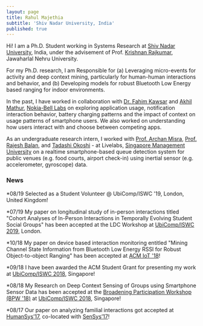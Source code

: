 ```yaml
---
layout: page
title: Rahul Majethia
subtitle: 'Shiv Nadar University, India'
published: true
---
```


Hi! I am a Ph.D. Student working in Systems Research at [Shiv Nadar University](http://snu/edu.in), India, under the advisement of Prof. [Krishnan Rajkumar](https://scholar.google.co.in/citations?user=Ic5_KFYAAAAJ&hl=en), Jawaharlal Nehru University.

For my Ph.D. research, I am Responsible for (a) Leveraging micro-events for activity and deep context mining, particularly for human-human interactions and behavior, and (b) Developing models for robust Bluetooth Low Energy based ranging for indoor environments.

In the past, I have worked in collaboration with [Dr. Fahim Kawsar](https://www.fahim-kawsar.net/) and [Akhil Mathur](https://akhilmathurs.github.io/), [Nokia-Bell Labs](https://www.bell-labs.com/) on exploring application usage, notification interaction behavior, battery charging patterns and the impact of context on usage patterns of smartphone users. We also worked on understanding how users interact with and choose between competing apps.

As an undergraduate research intern, I worked with [Prof. Archan Misra](https://sites.google.com/view/archan-misra/), [Prof. Rajesh Balan](https://www.smu.edu.sg/faculty/profile/9604/Rajesh-Krishna-BALAN), and [Tadashi Okoshi](www.okoshi.org) - at Livelabs, [Singapore Management University](https://sis.smu.edu.sg/) on a realtime smartphone-based queue detection system for public venues (e.g. food courts, airport check-in) using inertial sensor (e.g. accelerometer, gyroscope) data.

### News

*08/19 Selected as a Student Volunteer @ UbiComp/ISWC '19, London, United Kingdom!

*07/19 My paper on longitudinal study of in-person interactions titled "Cohort Analyses of In-Person Interactions in Temporally Evolving Student Social Groups" has been accepted at the LDC Workshop at [UbiComp/ISWC 2019](http://ubicomp.org/ubicomp2019/), London.

*10/18 My paper on device based interaction monitoring entitled "Mining Channel State Information from Bluetooth Low Energy RSSI for Robust Object-to-object Ranging" has been accepted at [ACM IoT '18](https://iot-conference.org/iot2018/)! 

*09/18 I have been awarded the ACM Student Grant for presenting my work at [UbiComp/ISWC 2018](http://ubicomp.org/ubicomp2018/), Singapore!

*08/18 My Research on Deep Context Sensing of Groups using Smartphone Sensor Data has been accepted at the [Broadening Participation Workshop (BPW '18)](https://ubicomp2018broadeningparticipation.wordpress.com) at [UbiComp/ISWC 2018](http://ubicomp.org/ubicomp2018/), Singapore!
 
*08/17 Our paper on analyzing familial interactions got accepted at [HumanSys’17](http://sensys.acm.org/2017/workshops/humansys/), co-located with [SenSys’17](http://sensys.acm.org/2017/)!
